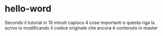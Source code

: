# hello-word
Secondo il tutorial in 10 minuti capisco 4 cose importanti
e questa riga la scrivo io modificando il codice originale che ancora è contenuto in master
